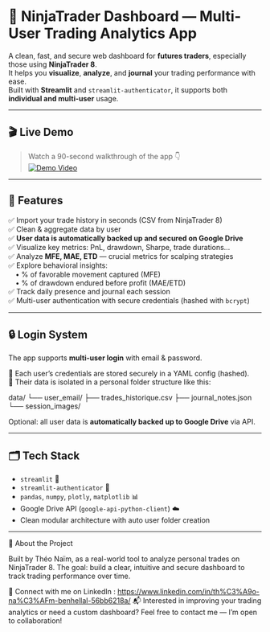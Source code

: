 # 🥷 NinjaTrader Dashboard — Multi-User Trading Analytics App

A clean, fast, and secure web dashboard for **futures traders**, especially those using **NinjaTrader 8**.  
It helps you **visualize**, **analyze**, and **journal** your trading performance with ease.  
Built with **Streamlit** and `streamlit-authenticator`, it supports both **individual and multi-user** usage.

---

## 🎬 Live Demo

> Watch a 90-second walkthrough of the app 👇  
[![Demo Video](https://img.youtube.com/vi/YOUR_VIDEO_ID/0.jpg)](https://www.youtube.com/watch?v=YOUR_VIDEO_ID)

---

## 🚀 Features

✅ Import your trade history in seconds (CSV from NinjaTrader 8)  
✅ Clean & aggregate data by user  
✅ **User data is automatically backed up and secured on Google Drive**  
✅ Visualize key metrics: PnL, drawdown, Sharpe, trade durations…  
✅ Analyze **MFE, MAE, ETD** — crucial metrics for scalping strategies  
✅ Explore behavioral insights:  
 • % of favorable movement captured (MFE)  
 • % of drawdown endured before profit (MAE/ETD)  
✅ Track daily presence and journal each session  
✅ Multi-user authentication with secure credentials (hashed with `bcrypt`)  

---

## 🔒 Login System

The app supports **multi-user login** with email & password.

🔐 Each user’s credentials are stored securely in a YAML config (hashed).  
📁 Their data is isolated in a personal folder structure like this:

data/
└── user_email/
├── trades_historique.csv
├── journal_notes.json
└── session_images/

Optional: all user data is **automatically backed up to Google Drive** via API.

---

## 🗂️ Tech Stack

- `streamlit` 🧩  
- `streamlit-authenticator` 🔐  
- `pandas`, `numpy`, `plotly`, `matplotlib` 📊  
- Google Drive API (`google-api-python-client`) ☁️  
- Clean modular architecture with auto user folder creation

---

🧠 About the Project

Built by Théo Naïm, as a real-world tool to analyze personal trades on NinjaTrader 8.
The goal: build a clear, intuitive and secure dashboard to track trading performance over time.

🔗 Connect with me on LinkedIn : https://www.linkedin.com/in/th%C3%A9o-na%C3%AFm-benhellal-56bb6218a/
📬 Interested in improving your trading analytics or need a custom dashboard?
Feel free to contact me — I’m open to collaboration!
